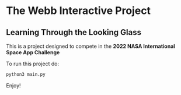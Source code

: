 # The Webb Interactive Project 
## Learning Through the Looking Glass

This is a project designed to compete in the **2022 NASA International Space App Challenge** 

To run this project do:
```cmd
python3 main.py
```

Enjoy! 